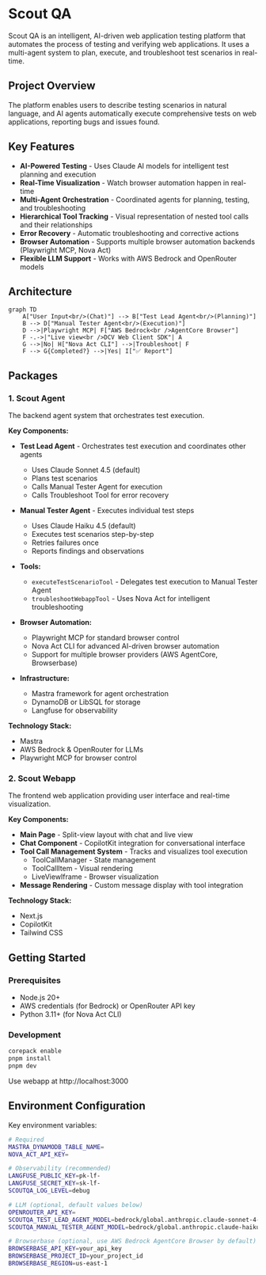 # Scout QA

Scout QA is an intelligent, AI-driven web application testing platform that automates the process of testing and verifying web applications. It uses a multi-agent system to plan, execute, and troubleshoot test scenarios in real-time.

## Project Overview

The platform enables users to describe testing scenarios in natural language, and AI agents automatically execute comprehensive tests on web applications, reporting bugs and issues found.

## Key Features

- **AI-Powered Testing** - Uses Claude AI models for intelligent test planning and execution
- **Real-Time Visualization** - Watch browser automation happen in real-time
- **Multi-Agent Orchestration** - Coordinated agents for planning, testing, and troubleshooting
- **Hierarchical Tool Tracking** - Visual representation of nested tool calls and their relationships
- **Error Recovery** - Automatic troubleshooting and corrective actions
- **Browser Automation** - Supports multiple browser automation backends (Playwright MCP, Nova Act)
- **Flexible LLM Support** - Works with AWS Bedrock and OpenRouter models

## Architecture

```mermaid
graph TD
    A["User Input<br/>(Chat)"] --> B["Test Lead Agent<br/>(Planning)"]
    B --> D["Manual Tester Agent<br/>(Execution)"]
    D -->|Playwright MCP| F["AWS Bedrock<br />AgentCore Browser"]
    F -.->|"Live view<br />DCV Web Client SDK"| A
    G -->|No| H["Nova Act CLI"] -->|Troubleshoot| F
    F --> G{Completed?} -->|Yes| I["✅ Report"]
```

## Packages

### 1. Scout Agent

The backend agent system that orchestrates test execution.

**Key Components:**

- **Test Lead Agent** - Orchestrates test execution and coordinates other agents
  - Uses Claude Sonnet 4.5 (default)
  - Plans test scenarios
  - Calls Manual Tester Agent for execution
  - Calls Troubleshoot Tool for error recovery

- **Manual Tester Agent** - Executes individual test steps
  - Uses Claude Haiku 4.5 (default)
  - Executes test scenarios step-by-step
  - Retries failures once
  - Reports findings and observations

- **Tools:**
  - `executeTestScenarioTool` - Delegates test execution to Manual Tester Agent
  - `troubleshootWebappTool` - Uses Nova Act for intelligent troubleshooting

- **Browser Automation:**
  - Playwright MCP for standard browser control
  - Nova Act CLI for advanced AI-driven browser automation
  - Support for multiple browser providers (AWS AgentCore, Browserbase)

- **Infrastructure:**
  - Mastra framework for agent orchestration
  - DynamoDB or LibSQL for storage
  - Langfuse for observability

**Technology Stack:**

- Mastra
- AWS Bedrock & OpenRouter for LLMs
- Playwright MCP for browser control

### 2. Scout Webapp

The frontend web application providing user interface and real-time visualization.

**Key Components:**

- **Main Page** - Split-view layout with chat and live view
- **Chat Component** - CopilotKit integration for conversational interface
- **Tool Call Management System** - Tracks and visualizes tool execution
  - ToolCallManager - State management
  - ToolCallItem - Visual rendering
  - LiveViewIframe - Browser visualization
- **Message Rendering** - Custom message display with tool integration

**Technology Stack:**

- Next.js
- CopilotKit
- Tailwind CSS

## Getting Started

### Prerequisites

- Node.js 20+
- AWS credentials (for Bedrock) or OpenRouter API key
- Python 3.11+ (for Nova Act CLI)

### Development

```bash
corepack enable
pnpm install
pnpm dev
```

Use webapp at http://localhost:3000

## Environment Configuration

Key environment variables:

```bash
# Required
MASTRA_DYNAMODB_TABLE_NAME=
NOVA_ACT_API_KEY=

# Observability (recommended)
LANGFUSE_PUBLIC_KEY=pk-lf-
LANGFUSE_SECRET_KEY=sk-lf-
SCOUTQA_LOG_LEVEL=debug

# LLM (optional, default values below)
OPENROUTER_API_KEY=
SCOUTQA_TEST_LEAD_AGENT_MODEL=bedrock/global.anthropic.claude-sonnet-4-5-20250929-v1:0
SCOUTQA_MANUAL_TESTER_AGENT_MODEL=bedrock/global.anthropic.claude-haiku-4-5-20251001-v1:0

# Browserbase (optional, use AWS Bedrock AgentCore Browser by default)
BROWSERBASE_API_KEY=your_api_key
BROWSERBASE_PROJECT_ID=your_project_id
BROWSERBASE_REGION=us-east-1
```

